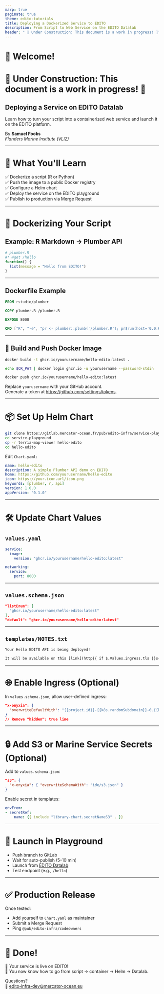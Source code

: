 ```yaml
---
marp: true
paginate: true
theme: edito-tutorials
title: Deploying a Dockerized Service to EDITO
description: From Script to Web Service on the EDITO Datalab
header: " 🚧 Under Construction: This document is a work in progress! 🚧"
---
```


# 👋 Welcome!

# 🚧 Under Construction: This document is a work in progress! 🚧

## Deploying a Service on EDITO Datalab

Learn how to turn your script into a containerized web service and launch it on the EDITO platform.

By **Samuel Fooks**  
_Flanders Marine Institute (VLIZ)_

---

# 🎯 What You'll Learn

✅ Dockerize a script (R or Python)  
✅ Push the image to a public Docker registry  
✅ Configure a Helm chart  
✅ Deploy the service on the EDITO playground  
✅ Publish to production via Merge Request

---

# 🧱 Dockerizing Your Script

## Example: R Markdown → Plumber API

```r
# plumber.R
#* @get /hello
function() {
  list(message = "Hello from EDITO!")
}
```

---

## Dockerfile Example

```Dockerfile
FROM rstudio/plumber

COPY plumber.R /plumber.R

EXPOSE 8000

CMD ["R", "-e", "pr <- plumber::plumb('/plumber.R'); pr$run(host='0.0.0.0', port=8000)"]
```

---

## 🐳 Build and Push Docker Image

```bash
docker build -t ghcr.io/yourusername/hello-edito:latest .

echo $CR_PAT | docker login ghcr.io -u yourusername --password-stdin

docker push ghcr.io/yourusername/hello-edito:latest
```

Replace `yourusername` with your GitHub account.  
Generate a token at https://github.com/settings/tokens.

---

# 📦 Set Up Helm Chart

```bash
git clone https://gitlab.mercator-ocean.fr/pub/edito-infra/service-playground.git
cd service-playground
cp -r terria-map-viewer hello-edito
cd hello-edito
```

Edit `Chart.yaml`:
```yaml
name: hello-edito
description: A simple Plumber API demo on EDITO
home: https://github.com/yourusername/hello-edito
icon: https://your.icon.url/icon.png
keywords: [plumber, r, api]
version: 1.0.0
appVersion: "0.1.0"
```

---

# 🛠 Update Chart Values

## `values.yaml`
```yaml
service:
  image:
    version: "ghcr.io/yourusername/hello-edito:latest"

networking:
  service:
    port: 8000
```

---

## `values.schema.json`
```json
"listEnum": [
  "ghcr.io/yourusername/hello-edito:latest"
],
"default": "ghcr.io/yourusername/hello-edito:latest"
```

---

## `templates/NOTES.txt`

```txt
Your Hello EDITO API is being deployed!

It will be available on this [link](http{{ if $.Values.ingress.tls }}s{{ end }}://{{ .Values.ingress.hostname }}).
```

---

# 🌐 Enable Ingress (Optional)

In `values.schema.json`, allow user-defined ingress:

```json
"x-onyxia": {
  "overwriteDefaultWith": "{{project.id}}-{{k8s.randomSubdomain}}-0.{{k8s.domain}}"
}
// Remove "hidden": true line
```

---

# 🔒 Add S3 or Marine Service Secrets (Optional)

Add to `values.schema.json`:
```json
"s3": {
  "x-onyxia": { "overwriteSchemaWith": "ide/s3.json" }
}
```

Enable secret in templates:

```yaml
envFrom:
- secretRef:
    name: {{ include "library-chart.secretNameS3" . }}
```

---

# 🚀 Launch in Playground

- Push branch to GitLab
- Wait for auto-publish (5–10 min)
- Launch from [EDITO Datalab](https://datalab.dive.edito.eu/)
- Test endpoint (e.g., `/hello`)

---

# ✅ Production Release

Once tested:

- Add yourself to `Chart.yaml` as maintainer
- Submit a Merge Request
- Ping `@pub/edito-infra/codeowners`

---

# 🙌 Done!

🎉 Your service is live on EDITO!  
🧩 You now know how to go from script → container → Helm → Datalab.

Questions?  
📧 [edito-infra-dev@mercator-ocean.eu](mailto:edito-infra-dev@mercator-ocean.eu)